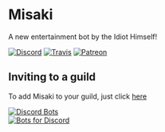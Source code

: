 # Misaki

A new entertainment bot by the Idiot Himself!

[![Discord](https://discordapp.com/api/guilds/396331425621868554/embed.png)](https://discord.gg/RasxyYT)
[![Travis](https://travis-ci.org/NotAWeebDev/Misaki.svg)](https://travis-ci.org/NotAWeebDev/Misaki)
[![Patreon](https://img.shields.io/badge/donate-patreon-F96854.svg)](https://www.patreon.com/MisakiBot)

## Inviting to a guild

To add Misaki to your guild, just click [here](https://discordapp.com/api/oauth2/authorize?client_id=396323622953680910&permissions=268755008&scope=bot)

[![Discord Bots](https://discordbots.org/api/widget/396323622953680910.svg)](https://discordbots.org/bot/396323622953680910)  
[![Bots for Discord](https://botsfordiscord.com/api/v1/bots/396323622953680910/embed?theme=dark)](https://botsfordiscord.com/bot/396323622953680910)
